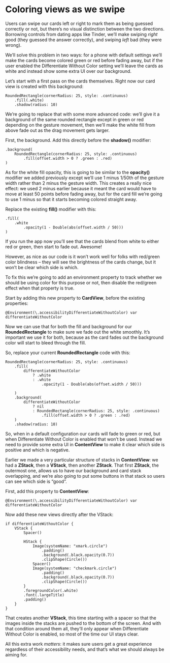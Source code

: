# Coloring views as we swipe

Users can swipe our cards left or right to mark them as being guessed correctly or not, but there’s no visual distinction between the two directions. Borrowing controls from dating apps like Tinder, we’ll make swiping *right* good (they guessed the answer correctly), and swiping *left* bad (they were wrong).

We’ll solve this problem in two ways: for a phone with default settings we’ll make the cards become colored green or red before fading away, but if the user enabled the Differentiate Without Color setting we’ll leave the cards as white and instead show some extra UI over our background.

Let’s start with a first pass on the cards themselves. Right now our card view is created with this background:
```
RoundedRectangle(cornerRadius: 25, style: .continuous)
    .fill(.white)
    .shadow(radius: 10)
```    
We’re going to replace that with some more advanced code: we’ll give it a background of the same rounded rectangle except in green or red depending on the gesture movement, then we’ll make the white fill from above fade out as the drag movement gets larger.

First, the background. Add this directly before the **shadow()** modifier:
```
.background(
    RoundedRectangle(cornerRadius: 25, style: .continuous)
        .fill(offset.width > 0 ? .green : .red)
)
```
As for the white fill opacity, this is going to be similar to the **opacity()** modifier we added previously except we’ll use 1 minus 1/50th of the gesture width rather than 2 minus the gesture width. This creates a really nice effect: we used 2 minus earlier because it meant the card would have to move at least 50 points before fading away, but for the card fill we’re going to use 1 minus so that it starts becoming colored straight away.

Replace the existing **fill()** modifier with this:
```
.fill(
    .white
        .opacity(1 - Double(abs(offset.width / 50)))
)
```
If you run the app now you’ll see that the cards blend from white to either red or green, then start to fade out. Awesome!

However, as nice as our code is it won’t work well for folks with red/green color blindness – they will see the brightness of the cards change, but it won’t be clear which side is which.

To fix this we’re going to add an environment property to track whether we should be using color for this purpose or not, then disable the red/green effect when that property is true.

Start by adding this new property to **CardView**, before the existing properties:
```
@Environment(\.accessibilityDifferentiateWithoutColor) var differentiateWithoutColor
```
Now we can use that for both the fill and background for our **RoundedRectangle** to make sure we fade out the white smoothly. It’s important we use it for both, because as the card fades out the background color will start to bleed through the fill.

So, replace your current **RoundedRectangle** code with this:
```
RoundedRectangle(cornerRadius: 25, style: .continuous)
    .fill(
        differentiateWithoutColor
            ? .white
            : .white
                .opacity(1 - Double(abs(offset.width / 50)))

    )
    .background(
        differentiateWithoutColor
            ? nil
            : RoundedRectangle(cornerRadius: 25, style: .continuous)
                .fill(offset.width > 0 ? .green : .red)
    )
    .shadow(radius: 10)
```
So, when in a default configuration our cards will fade to green or red, but when Differentiate Without Color is enabled that won’t be used. Instead we need to provide some extra UI in **ContentView** to make it clear which side is positive and which is negative.

Earlier we made a very particular structure of stacks in **ContentView**: we had a **ZStack**, then a **VStack**, then another **ZStack**. That first **ZStack**, the outermost one, allows us to have our background and card stack overlapping, and we’re also going to put some buttons in that stack so users can see which side is “good”.

First, add this property to **ContentView**:
```
@Environment(\.accessibilityDifferentiateWithoutColor) var differentiateWithoutColor
```
Now add these new views directly after the VStack:
```
if differentiateWithoutColor {
    VStack {
        Spacer()

        HStack {
            Image(systemName: "xmark.circle")
                .padding()
                .background(.black.opacity(0.7))
                .clipShape(Circle())
            Spacer()
            Image(systemName: "checkmark.circle")
                .padding()
                .background(.black.opacity(0.7))
                .clipShape(Circle())
        }
        .foregroundColor(.white)
        .font(.largeTitle)
        .padding()
    }
}
```
That creates another **VStack**, this time starting with a spacer so that the images inside the stacks are pushed to the bottom of the screen. And with that condition around them all, they’ll only appear when Differentiate Without Color is enabled, so most of the time our UI stays clear.

All this extra work *matters*: it makes sure users get a great experience regardless of their accessibility needs, and that’s what we should always be aiming for.